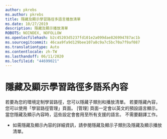 ```yaml
---
author: pkrebs
ms.author: pkrebs
title: 隱藏及顯示學習路徑多語言播放清單
ms.date: 10/27/2019
description: 隱藏及顯示播放清單
ROBOTS: NOINDEX, NOFOLLOW
ms.openlocfilehash: b2c45203d5237fd101e2a099dae826994787ac1b
ms.sourcegitcommit: 46caa9fa9d129bee107a8c9a7c5bc70a7f9af087
ms.translationtype: Auto
ms.contentlocale: zh-TW
ms.lasthandoff: 06/11/2020
ms.locfileid: "44699021"
---
```

# <a name="hide-and-show-learning-pathways-multilingual-content"></a>隱藏及顯示學習路徑多語系內容 

若要為您的環境定制學習路徑，您可以隱藏子類別和播放清單。 若要隱藏內容，您可以使用「學習路徑管理」頁面。 [管理] 頁面一定會以英文的預設語言顯示。 當您隱藏及顯示內容時，這些設定會套用至所有支援的語言。 不需要翻譯工作。 

- 如需隱藏及顯示內容的詳細資訊，請參閱隱藏及顯示子類別及隱藏及顯示播放清單。 



